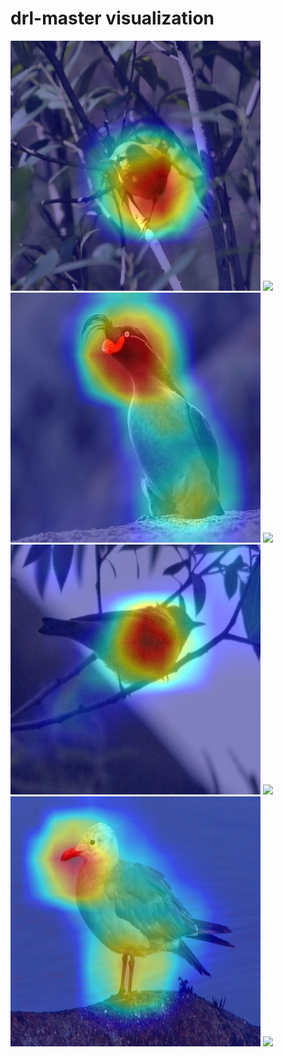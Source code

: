 # drl-master visualization
<div align="half">
    <img src=imgs/image1.jpg width="400"/>
    <img src=imgs/image4.gif width="400"/>
</div>
<div align="half">
    <img src=imgs/image6.jpg width="400"/>
    <img src=imgs/image3.gif width="400"/>
</div>
<div align="half">
    <img src=imgs/image8.jpg width="400"/>
    <img src=imgs/image9.gif width="400"/>
</div>
<div align="half">
    <img src=imgs/image10.jpg width="400"/>
    <img src=imgs/image12.gif width="400"/>
</div>
